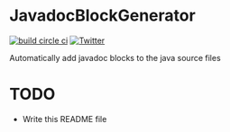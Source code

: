 # JavadocBlockGenerator

[![build circle ci](https://img.shields.io/circleci/project/github/bmarty/JavadocBlockGenerator.svg?style=flat-square)](https://circleci.com/gh/bmarty/JavadocBlockGenerator)
[![Twitter](https://img.shields.io/badge/twitter-@benoitmarty-blue.svg?style=flat-square)](https://twitter.com/benoitmarty)

Automatically add javadoc blocks to the java source files

# TODO
* Write this README file 